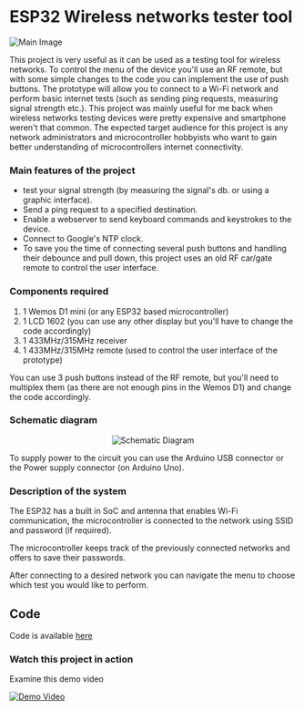 # ESP32 Wireless networks tester tool

![Main Image](images/Main_photo.jpg)

This project is very useful as it can be used as a testing tool for wireless networks.
To control the menu of the device you'll use an RF remote, but with some simple changes to the code you can implement the use of push buttons.
The prototype will allow you to connect to a Wi-Fi network and perform basic internet tests (such as sending ping requests, measuring signal strength etc.).
This project was mainly useful for me back when wireless networks testing devices were pretty expensive and smartphone weren't that common.
The expected target audience for this project is any network administrators and microcontroller hobbyists who want to gain better understanding of microcontrollers internet connectivity.

### Main features of the project

- test your signal strength (by measuring the signal's db. or using a graphic interface).
- Send a ping request to a specified destination.
- Enable a webserver to send keyboard commands and keystrokes to the device.
- Connect to Google's NTP clock.
- To save you the time of connecting several push buttons and handling their debounce and pull down, this project uses an old RF car/gate remote to control the user interface.

### Components required

1. 1 Wemos D1 mini (or any ESP32 based microcontroller)
2. 1 LCD 1602 (you can use any other display but you'll have to change the code accordingly)
3. 1 433MHz/315MHz receiver
4. 1 433MHz/315MHz remote (used to control the user interface of the prototype)

You can use 3 push buttons instead of the RF remote, but you'll need to multiplex them (as there are not enough pins in the Wemos D1) and change the code accordingly.

### Schematic diagram

<p align="center">
<img alt="Schematic Diagram" src="images/Arduino%20spectrum%20analyzer%20-%20schematic_fixed_1.png">
</p>
                           
To supply power to the circuit you can use the Arduino USB connector or the Power supply connector (on Arduino Uno).

### Description of the system

The ESP32 has a built in SoC and antenna that enables Wi-Fi communication, the microcontroller is connected to the network using SSID and password (if required).

The microcontroller keeps track of the previously connected networks and offers to save their passwords.

After connecting to a desired network you can navigate the menu to choose which test you would like to perform.

## Code

Code is available [here](Code/Arduino-32band-audio-spectrum-visualizer-analyzer.ino)

### Watch this project in action

Examine this demo video


 [![Demo Video](http://img.youtube.com/vi/GF_i0EEro/0.jpg)](https://youtu.be/GF_i0Ero)
